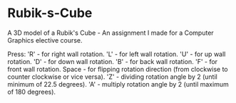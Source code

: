 # Rubik-s-Cube
A 3D model of a Rubik's Cube - An assignment I made for a Computer Graphics elective course.
    
Press:
'R' - for right wall rotation.
'L' - for left wall rotation.
'U' - for up wall rotation.
'D' - for down wall rotation.
'B' - for back wall rotation.
'F' - for front wall rotation.
Space - for flipping rotation direction (from clockwise to counter clockwise or vice versa).
'Z' - dividing rotation angle by 2 (until minimum of 22.5 degrees).
'A' - multiply rotation angle by 2 (until maximum of 180 degrees).

